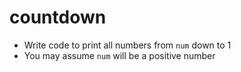 # countdown

* Write code to print all numbers from `num` down to 1
* You may assume `num` will be a positive number